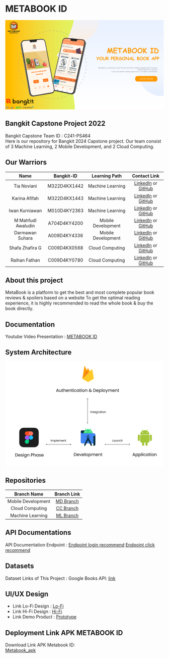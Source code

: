 # METABOOK ID
![download](https://github.com/darkswan12/Metabook-Indonesia/blob/main/assets/wellcome_assets.png)
## Bangkit Capstone Project 2022

Bangkit Capstone Team ID : C241-PS464 <br>
Here is our repository for Bangkit 2024 Capstone project. Our team consist of 3 Machine Learning, 2 Mobile Development, and 2 Cloud Computing.

## Our Warriors

|              Name              | Bangkit-ID |   Learning Path    |                                                       Contact Link                                                       |
| :----------------------------: | :--------: | :----------------: | :----------------------------------------------------------------------------------------------------------------------: |
| Tia Noviani | M322D4KX1442 |  Machine Learning  |            [LinkedIn]() or [GitHub]()             |
| Karina Afifah | M322D4KX1443 |  Machine Learning  |                [LinkedIn]() or [GitHub]()                |
| Iwan Kurniawan | M010D4KY2363 |  Machine Learning  |                [LinkedIn]() or [GitHub]()                |
| M Mahfudl Awaludin | A704D4KY4200 | Mobile Development |              [LinkedIn](https://www.linkedin.com/in/mahfudlawaludin26/) or [GitHub]()               |
| Darmawan Suhara | A009D4KY4336 | Mobile Development |    [LinkedIn](https://www.linkedin.com/in/darmawan-suhara-a9426422b/) or [GitHub]()     |
| Shafa Zhafira G | C009D4KX0568 |  Cloud Computing   | [LinkedIn]() or [GitHub]() |
| Raihan Fathan | C009D4KY0780 |  Cloud Computing   |        [LinkedIn]() or [GitHub]()        |

## About this project

MetaBook is a platform to get the best and most complete popular book reviews & spoilers based on a website To get the optimal reading experience, it is highly recommended to read the whole book & buy the book directly.
    

## Documentation

Youtube Video Presentation : [METABOOK ID](https://youtu.be/CmFLvnpOfhM)

## System Architecture

![SystemArchitecture](https://github.com/darkswan12/Metabook-Indonesia/blob/main/assets/Capture.PNG)

## Repositories

|    Branch Name     |                                      Branch Link                                         |
| :----------------: | :--------------------------------------------------------------------------------------: |
| Mobile Development | [MD Branch]([https://github.com/yuliusius1/waras-bangkit-capstone-2022/tree/android-dev1](https://github.com/darkswan12/Metabook-Indonesia/tree/md-dev)) |
|  Cloud Computing   | [CC Branch]([https://github.com/yuliusius1/waras-bangkit-capstone-2022/tree/cc-dev1](https://github.com/darkswan12/Metabook-Indonesia/tree/cc-dev))      |
|  Machine Learning  | [ML Branch]([https://github.com/yuliusius1/waras-bangkit-capstone-2022/tree/ml-dev](https://github.com/darkswan12/Metabook-Indonesia/tree/ml-dev))       |

## API Documentations

API Documentation Endpoint : 
[Endpoint login recommend](https://login-ukgslf65fa-et.a.run.app/logrecommend)
[Endpoint click recommend]([https://login-ukgslf65fa-et.a.run.app/logrecommend](https://book-udlgmdtcyq-et.a.run.app/recommendations))

## Datasets

Dataset Links of This Project :
Google Books API: [link](https://www.googleapis.com/books/v1/volumes)


## UI/UX Design

- Link Lo-Fi Design : [Lo-Fi](https://www.figma.com/design/J6RuVvLLDEzOzQwmyGrJlX/MetaBook-ID?node-id=0-1&t=ATGK6S028SC54Lbj-0)
- Link Hi-Fi Design : [Hi-Fi](https://www.figma.com/design/J6RuVvLLDEzOzQwmyGrJlX/MetaBook-ID?node-id=19-16&t=ATGK6S028SC54Lbj-0)
- Link Demo Product : [Prototype](https://drive.google.com/file/d/1UmLLsAVnqCU583sfNYcUXv3IWRtNQru6/view?usp=sharing)

## Deployment Link APK METABOOK ID

Download Link APK Metabook ID:<br>[Metabook_apk](https://drive.google.com/file/d/1-gDkxUpHMP9rPaqT_sCIpc-dLeW66Qet/view?usp=sharing)
